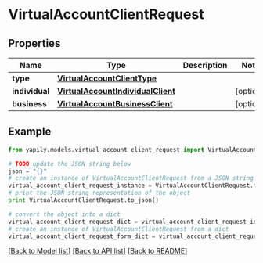 # VirtualAccountClientRequest


## Properties

Name | Type | Description | Notes
------------ | ------------- | ------------- | -------------
**type** | [**VirtualAccountClientType**](VirtualAccountClientType.md) |  | 
**individual** | [**VirtualAccountIndividualClient**](VirtualAccountIndividualClient.md) |  | [optional] 
**business** | [**VirtualAccountBusinessClient**](VirtualAccountBusinessClient.md) |  | [optional] 

## Example

```python
from yapily.models.virtual_account_client_request import VirtualAccountClientRequest

# TODO update the JSON string below
json = "{}"
# create an instance of VirtualAccountClientRequest from a JSON string
virtual_account_client_request_instance = VirtualAccountClientRequest.from_json(json)
# print the JSON string representation of the object
print VirtualAccountClientRequest.to_json()

# convert the object into a dict
virtual_account_client_request_dict = virtual_account_client_request_instance.to_dict()
# create an instance of VirtualAccountClientRequest from a dict
virtual_account_client_request_form_dict = virtual_account_client_request.from_dict(virtual_account_client_request_dict)
```
[[Back to Model list]](../README.md#documentation-for-models) [[Back to API list]](../README.md#documentation-for-api-endpoints) [[Back to README]](../README.md)


